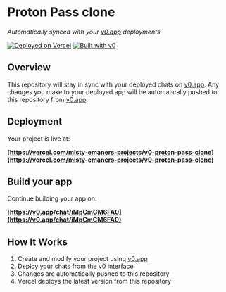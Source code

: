 # Proton Pass clone

*Automatically synced with your [v0.app](https://v0.app) deployments*

[![Deployed on Vercel](https://img.shields.io/badge/Deployed%20on-Vercel-black?style=for-the-badge&logo=vercel)](https://vercel.com/misty-emaners-projects/v0-proton-pass-clone)
[![Built with v0](https://img.shields.io/badge/Built%20with-v0.app-black?style=for-the-badge)](https://v0.app/chat/iMpCmCM6FA0)

## Overview

This repository will stay in sync with your deployed chats on [v0.app](https://v0.app).
Any changes you make to your deployed app will be automatically pushed to this repository from [v0.app](https://v0.app).

## Deployment

Your project is live at:

**[https://vercel.com/misty-emaners-projects/v0-proton-pass-clone](https://vercel.com/misty-emaners-projects/v0-proton-pass-clone)**

## Build your app

Continue building your app on:

**[https://v0.app/chat/iMpCmCM6FA0](https://v0.app/chat/iMpCmCM6FA0)**

## How It Works

1. Create and modify your project using [v0.app](https://v0.app)
2. Deploy your chats from the v0 interface
3. Changes are automatically pushed to this repository
4. Vercel deploys the latest version from this repository